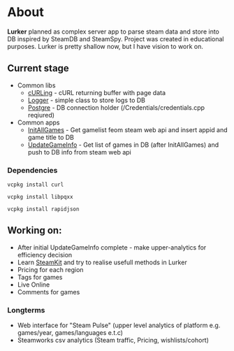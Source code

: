 # About

**Lurker** planned as complex server app to parse steam data and store into DB inspired by SteamDB and SteamSpy.
Project was created in educational purposes. 
Lurker is pretty shallow now, but I have vision to work on.


## Current stage
* Common libs
	* [cURLing](/Credentials/cURLing/cURLing.cpp) - cURL returning buffer with page data
	* [Logger](/Credentials/Logger/Logger.cpp) - simple class to store logs to DB
	* [Postgre](/Credentials/Postgre/Postgre.cpp) - DB connection holder (/Credentials/credentials.cpp reqiured)
* Common apps
	* [InitAllGames](/Games/InitAllGames/InitAllGames.cpp) - Get gamelist feom steam web api and insert appid and game title to DB
	* [UpdateGameInfo](/Games/UpdateGameInfo/UpdateGameInfo.cpp) - Get list of games in DB (after InitAllGames) and push to DB info from steam web api



### Dependencies
`vcpkg install curl`

`vcpkg install libpqxx`

`vcpkg install rapidjson`

## Working on:

* After initial UpdateGameInfo complete - make upper-analytics for efficiency decision
* Learn [SteamKit](https://github.com/SteamRE/SteamKit) and try to realise usefull methods in Lurker
* Pricing for each region
* Tags for games
* Live Online
* Comments for games

### Longterms
* Web interface for "Steam Pulse" (upper level analytics of platform e.g. games/year, games/languages e.t.c)
* Steamworks csv analytics (Steam traffic, Pricing, wishlists/cohort)
 